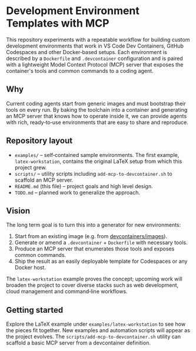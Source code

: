 # Development Environment Templates with MCP

This repository experiments with a repeatable workflow for building custom development environments that work in VS Code Dev Containers, GitHub Codespaces and other Docker‑based setups.  Each environment is described by a `Dockerfile` and `.devcontainer` configuration and is paired with a lightweight Model Context Protocol (MCP) server that exposes the container's tools and common commands to a coding agent.

## Why

Current coding agents start from generic images and must bootstrap their tools on every run.  By baking the toolchain into a container and generating an MCP server that knows how to operate inside it, we can provide agents with rich, ready‑to‑use environments that are easy to share and reproduce.

## Repository layout

- `examples/` – self‑contained sample environments.  The first example, `latex-workstation`, contains the original LaTeX setup from which this project grew.
- `scripts/` – utility scripts including `add-mcp-to-devcontainer.sh` to scaffold an MCP server.
- `README.md` (this file) – project goals and high level design.
- `TODO.md` – planned work to generalize the approach.

## Vision

The long term goal is to turn this into a generator for new environments:

1. Start from an existing image (e.g. from [devcontainers/images](https://github.com/devcontainers/images)).
2. Generate or amend a `.devcontainer` + `Dockerfile` with necessary tools.
3. Produce an MCP server that enumerates those tools and exposes common commands.
4. Ship the result as an easily deployable template for Codespaces or any Docker host.

The `latex-workstation` example proves the concept; upcoming work will broaden the project to cover diverse stacks such as web development, cloud management and command‑line workflows.

## Getting started

Explore the LaTeX example under `examples/latex-workstation` to see how the pieces fit together.  New examples and automation scripts will appear as the project evolves.  The `scripts/add-mcp-to-devcontainer.sh` utility can scaffold a basic MCP server from a devcontainer definition.
